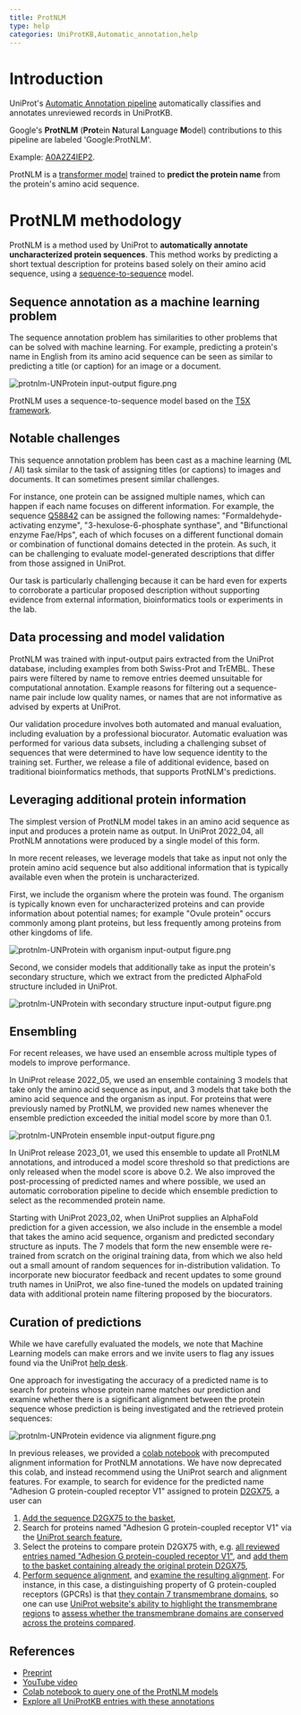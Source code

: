 ```yaml
---
title: ProtNLM
type: help
categories: UniProtKB,Automatic_annotation,help
---
```


# Introduction

UniProt's [Automatic Annotation pipeline](https://www.uniprot.org/help/automatic_annotation) automatically classifies and annotates unreviewed records in UniProtKB.

Google's **ProtNLM** (**Prot**ein **N**atural **L**anguage **M**odel) contributions to this pipeline are labeled 'Google:ProtNLM'. 

Example: [A0A2Z4IEP2](https://www.uniprot.org/uniprotkb/A0A2Z4IEP2/entry#names_and_taxonomy). 

ProtNLM is a [transformer model](https://proceedings.neurips.cc/paper/2017/file/3f5ee243547dee91fbd053c1c4a845aa-Paper.pdf) trained to **predict the protein name** from the protein's amino acid sequence.

# ProtNLM methodology

ProtNLM is a method used by UniProt to **automatically annotate uncharacterized protein sequences**. This method works by predicting a short textual description for proteins based solely on their amino acid sequence, using a [sequence-to-sequence](https://en.wikipedia.org/wiki/Seq2seq) model.

## Sequence annotation as a machine learning problem

The sequence annotation problem has similarities to other problems that can be solved with machine learning. For example, predicting a protein's name in English from its amino acid sequence can be seen as similar to predicting a title (or caption) for an image or a document.

![protnlm-UNProtein input-output figure.png](https://raw.githubusercontent.com/ebi-uniprot/uniprot-manual/main/images/protnlm-UNProtein%20input-output%20figure.png)

ProtNLM uses a sequence-to-sequence model based on the [T5X framework](https://github.com/google-research/t5x).

## Notable challenges

This sequence annotation problem has been cast as a machine learning (ML / AI) task similar to the task of assigning titles (or captions) to images and documents. It can sometimes present similar challenges.

For instance, one protein can be assigned multiple names, which can happen if each name focuses on different information. For example, the sequence [Q58842](https://www.uniprot.org/uniprotkb/Q58842/entry) can be assigned the following names: "Formaldehyde-activating enzyme", "3-hexulose-6-phosphate synthase", and "Bifunctional enzyme Fae/Hps", each of which focuses on a different functional domain or combination of functional domains detected in the protein. As such, it can be challenging to evaluate model-generated descriptions that differ from those assigned in UniProt.

Our task is particularly challenging because it can be hard even for experts to corroborate a particular proposed description without supporting evidence from external information, bioinformatics tools or experiments in the lab.

## Data processing and model validation

ProtNLM was trained with input-output pairs extracted from the UniProt database, including examples from both Swiss-Prot and TrEMBL. These pairs were filtered by name to remove entries deemed unsuitable for computational annotation. Example reasons for filtering out a sequence-name pair include low quality names, or names that are not informative as advised by experts at UniProt.

Our validation procedure involves both automated and manual evaluation, including evaluation by a professional biocurator. Automatic evaluation was performed for various data subsets, including a challenging subset of sequences that were determined to have low sequence identity to the training set. Further, we release a file of additional evidence, based on traditional bioinformatics methods, that supports ProtNLM's predictions.

## Leveraging additional protein information

The simplest version of ProtNLM model takes in an amino acid sequence as input and produces a protein name as output. In UniProt 2022_04, all ProtNLM annotations were produced by a single model of this form.

In more recent releases, we leverage models that take as input not only the protein amino acid sequence but also additional information that is typically available even when the protein is uncharacterized.

First, we include the organism where the protein was found. The organism is typically known even for uncharacterized proteins and can provide information about potential names; for example "Ovule protein" occurs commonly among plant proteins, but less frequently among proteins from other kingdoms of life.

![protnlm-UNProtein with organism input-output figure.png](https://raw.githubusercontent.com/ebi-uniprot/uniprot-manual/main/images/protnlm-UNProtein%20with%20organism%20input-output%20figure.png)

Second, we consider models that additionally take as input the protein's secondary structure, which we extract from the predicted AlphaFold structure included in UniProt.

![protnlm-UNProtein with secondary structure input-output figure.png](https://raw.githubusercontent.com/ebi-uniprot/uniprot-manual/main/images/protnlm-UNProtein%20with%20secondary%20structure%20input-output%20figure.png)

## Ensembling

For recent releases, we have used an ensemble across multiple types of models to improve performance.

In UniProt release 2022_05, we used an ensemble containing 3 models that take only the amino acid sequence as input, and 3 models that take both the amino acid sequence and the organism as input. For proteins that were previously named by ProtNLM, we provided new names whenever the ensemble prediction exceeded the initial model score by more than 0.1.

![protnlm-UNProtein ensemble input-output figure.png](https://raw.githubusercontent.com/ebi-uniprot/uniprot-manual/main/images/protnlm-UNProtein%20ensemble%20input-output%20figure.png)

In UniProt release 2023_01, we used this ensemble to update all ProtNLM annotations, and introduced a model score threshold so that predictions are only released when the model score is above 0.2. We also improved the post-processing of predicted names and where possible, we used an automatic corroboration pipeline to decide which ensemble prediction to select as the recommended protein name.

Starting with UniProt 2023_02, when UniProt supplies an AlphaFold prediction for a given accession, we also include in the ensemble a model that takes the amino acid sequence, organism and predicted secondary structure as inputs. The 7 models that form the new ensemble were re-trained from scratch on the original training data, from which we also held out a small amount of random sequences for in-distribution validation. To incorporate new biocurator feedback and recent updates to some ground truth names in UniProt, we also fine-tuned the models on updated training data with additional protein name filtering proposed by the biocurators.

## Curation of predictions

While we have carefully evaluated the models, we note that Machine Learning models can make errors and we invite users to flag any issues found via the UniProt [help desk](https://www.uniprot.org/update).

One approach for investigating the accuracy of a predicted name is to search for proteins whose protein name matches our prediction and examine whether there is a significant alignment between the protein sequence whose prediction is being investigated and the retrieved protein sequences:

![protnlm-UNProtein evidence via alignment figure.png](https://raw.githubusercontent.com/ebi-uniprot/uniprot-manual/main/images/protnlm-UNProtein%20evidence%20via%20alignment%20figure.png)

In previous releases, we provided a [colab notebook](https://colab.sandbox.google.com/github/google-research/google-research/blob/master/protnlm/protnlm_evidencer_uniprot_2023_01.ipynb) with precomputed alignment information for ProtNLM annotations. We have now deprecated this colab, and instead recommend using the UniProt search and alignment features. For example, to search for evidence for the predicted name "Adhesion G protein-coupled receptor V1" assigned to protein [D2GX75](https://www.uniprot.org/uniprotkb/D2GX75/entry), a user can

1. [Add the sequence D2GX75 to the basket](https://raw.githubusercontent.com/ebi-uniprot/uniprot-manual/main/images/protnlm-4-pandasquencessorted%20by%20length.png),
2. Search for proteins named "Adhesion G protein-coupled receptor V1" via the [UniProt search feature](https://www.uniprot.org/uniprotkb?query=protein_name%3A%22Adhesion%20G%20protein-coupled%20receptor%20V1%22),
3. Select the proteins to compare protein D2GX75 with, e.g. [all reviewed entries named "Adhesion G protein-coupled receptor V1"](https://raw.githubusercontent.com/ebi-uniprot/uniprot-manual/main/images/protnlm-7-selection%20of%20SwissProt.png), and [add them to the basket containing already the original protein D2GX75](https://raw.githubusercontent.com/ebi-uniprot/uniprot-manual/main/images/protnlm-8-basket%20function.png),
4. [Perform sequence alignment](https://raw.githubusercontent.com/ebi-uniprot/uniprot-manual/main/images/protnlm-9-alignment%20part%201.png), and [examine the resulting alignment](https://raw.githubusercontent.com/ebi-uniprot/uniprot-manual/main/images/protnlm-10-alignment%20part%202.png). For instance, in this case, a distinguishing property of G protein-coupled receptors (GPCRs) is that [they contain 7 transmembrane domains](https://raw.githubusercontent.com/ebi-uniprot/uniprot-manual/main/images/protnlm-12-G-protein%20couples%20receptors.png), so one can use [UniProt website's ability to highlight the transmembrane regions](https://raw.githubusercontent.com/ebi-uniprot/uniprot-manual/main/images/protnlm-11-alignment%20part%203_with%20transmembrane%20annotation.png) to [assess whether the transmembrane domains are conserved across the proteins compared](https://raw.githubusercontent.com/ebi-uniprot/uniprot-manual/main/images/protnlm-13-alignment%20part%203_conservation%20of%20transmembrane%20domains.png).

## References

- [Preprint](https://storage.googleapis.com/brain-genomics-public/research/proteins/protnlm/uniprot_2022_04/protnlm_preprint_draft.pdf)
- [YouTube video](https://www.youtube.com/watch?v=FLkoaDJBC54)
- [Colab notebook to query one of the ProtNLM models](https://colab.research.google.com/github/google-research/google-research/blob/master/protnlm/protnlm_use_model_for_inference_uniprot_2022_04.ipynb)
- [Explore all UniProtKB entries with these annotations](https://www.uniprot.org/uniprotkb?query=%28source:google%29)
